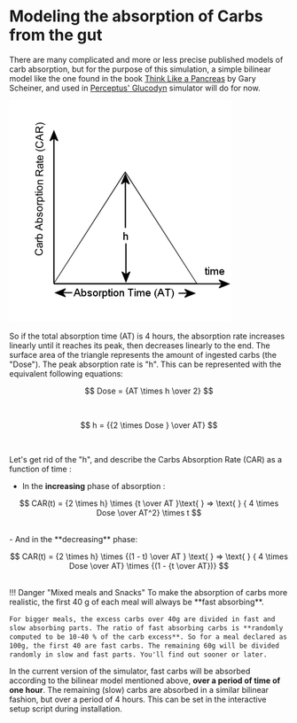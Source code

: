 Modeling the absorption of Carbs from the gut
=============================================

There are many complicated and more or less precise published models of carb absorption, but for the purpose of this simulation, a simple bilinear model like the one found in the book [Think Like a Pancreas](https://www.amazon.com/Think-Like-Pancreas-Practical-Insulin-Completely/dp/0738215147) by Gary Scheiner, and used in [Perceptus' Glucodyn](https://github.com/Perceptus/GlucoDyn/blob/master/basic_math.pdf) simulator will do for now.


![Carb Absorption Rate](../img/CAR.jpg)


So if the total absorption time (AT) is 4 hours, the absorption rate increases linearly until it reaches its peak, then decreases linearly to the end. The surface area of the triangle represents the amount of ingested carbs (the "Dose"). The peak absorption rate is "h". This can be represented with the equivalent following equations:

$$
Dose = {AT \times h \over 2}
$$

<br>

$$
h = {{2 \times Dose } \over AT}
$$

<br>

Let's get rid of the "h", and describe the Carbs Absorption Rate (CAR) as a function of time : 
<br>

- In the **increasing** phase of absorption :

$$
CAR(t) = {2 \times h} \times {t \over AT }\text{  } => \text{  } { 4 \times Dose \over AT^2} \times t
$$

<br>
- And in the **decreasing** phase:

$$
CAR(t) = {2 \times h} \times {(1 - t) \over AT } \text{  } => \text{  } { 4 \times Dose \over AT} \times {(1 - {t \over AT})}
$$

<br>
!!! Danger "Mixed meals and Snacks"
    To make the absorption of carbs more realistic, the first 40 g of each meal will always be **fast absorbing**.
    
    For bigger meals, the excess carbs over 40g are divided in fast and slow absorbing parts. The ratio of fast absorbing carbs is **randomly computed to be 10-40 % of the carb excess**. So for a meal declared as 100g, the first 40 are fast carbs. The remaining 60g will be divided randomly in slow and fast parts. You'll find out sooner or later.

In the current version of the simulator, fast carbs will be absorbed according to the bilinear model mentioned above, **over a period of time of one hour**. The remaining (slow) carbs are absorbed in a similar bilinear fashion, but over a period of 4 hours. This can be set in the interactive setup script during installation.

